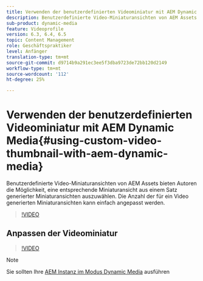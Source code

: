 ```yaml
---
title: Verwenden der benutzerdefinierten Videominiatur mit AEM Dynamic Media
description: Benutzerdefinierte Video-Miniaturansichten von AEM Assets bieten Autoren die Möglichkeit, eine entsprechende Miniaturansicht aus einem Satz generierter Miniaturansichten auszuwählen. Die Anzahl der für ein Video generierten Miniaturansichten kann einfach angepasst werden.
sub-product: dynamic-media
feature: Videoprofile
version: 6.3, 6.4, 6.5
topic: Content Management
role: Geschäftspraktiker
level: Anfänger
translation-type: tm+mt
source-git-commit: d9714b9a291ec3ee5f3dba9723de72bb120d2149
workflow-type: tm+mt
source-wordcount: '112'
ht-degree: 25%

---
```



# Verwenden der benutzerdefinierten Videominiatur mit AEM Dynamic Media{#using-custom-video-thumbnail-with-aem-dynamic-media}

Benutzerdefinierte Video-Miniaturansichten von AEM Assets bieten Autoren die Möglichkeit, eine entsprechende Miniaturansicht aus einem Satz generierter Miniaturansichten auszuwählen. Die Anzahl der für ein Video generierten Miniaturansichten kann einfach angepasst werden.

>[!VIDEO](https://video.tv.adobe.com/v/16467/?quality=9&learn=on)

## Anpassen der Videominiatur

>[!VIDEO](https://video.tv.adobe.com/v/18867/)

>[!NOTE]
>
>Sie sollten Ihre [AEM Instanz im Modus Dynamic Media](https://docs.adobe.com/docs/de-DE/aem/6-3/administer/content/dynamic-media/config-dynamic.html) ausführen
